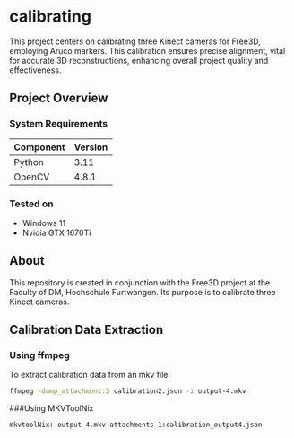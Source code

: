 # calibrating
This project centers on calibrating three Kinect cameras for Free3D, employing Aruco markers. This calibration ensures precise alignment, vital for accurate 3D reconstructions, enhancing overall project quality and effectiveness.

## Project Overview

### System Requirements
| Component   | Version   |
|-------------|-----------|
| Python      | 3.11      |
| OpenCV      | 4.8.1     |

### Tested on
- Windows 11
- Nvidia GTX 1670Ti

## About
This repository is created in conjunction with the Free3D project at the Faculty of DM, Hochschule Furtwangen. Its purpose is to calibrate three Kinect cameras.

## Calibration Data Extraction

### Using ffmpeg
To extract calibration data from an mkv file:
```bash
ffmpeg -dump_attachment:3 calibration2.json -i output-4.mkv
```

###Using MKVToolNix
```bash
mkvtoolNix: output-4.mkv attachments 1:calibration_output4.json
```
